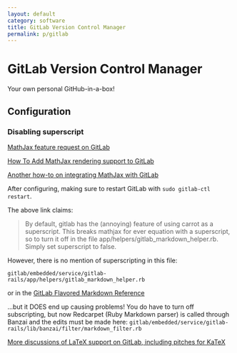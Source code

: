 ```yaml
---
layout: default
category: software
title: GitLab Version Control Manager
permalink: p/gitlab
---
```


GitLab Version Control Manager
==============================

Your own personal GitHub-in-a-box!

Configuration
-------------

### Disabling superscript

[MathJax feature request on GitLab](https://gitlab.com/gitlab-org/gitlab-ce/issues/13690)

[How To Add MathJax rendering support to GitLab](https://redroom.me/gitlab-mathjax.html)

[Another how-to on integrating MathJax with GitLab](http://nd.psychstat.org/blog/integrate_mathjax_with_gitlab)

After configuring, making sure to restart GitLab with `sudo gitlab-ctl restart`.

The above link claims:

>By default, gitlab has the (annoying) feature of using carrot as a superscript. This breaks mathjax for ever equation with a superscript, so to turn it off in the file app/helpers/gitlab_markdown_helper.rb. Simply set superscript to false.

However, there is no mention of superscripting in this file:

`gitlab/embedded/service/gitlab-rails/app/helpers/gitlab_markdown_helper.rb`

or in the [GitLab Flavored Markdown Reference](https://github.com/gitlabhq/gitlabhq/blob/master/doc/user/markdown.md)

...but it DOES end up causing problems!  You do have to turn off subscripting, but now Redcarpet (Ruby Markdown parser) is called through Banzai and the edits must be made here:
 `gitlab/embedded/service/gitlab-rails/lib/banzai/filter/markdown_filter.rb`

[More discussions of LaTeX support on GitLab, including pitches for KaTeX](https://gitlab.com/gitlab-org/gitlab-ce/issues/13180)
